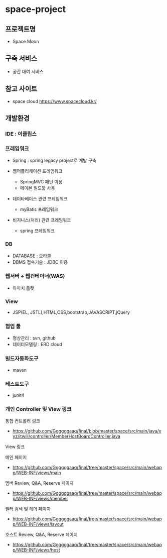 # space-project

## 프로젝트명
- Space Moon

## 구축 서비스
- 공간 대여 서비스

## 참고 사이트
- space cloud  https://www.spacecloud.kr/

## 개발환경

### IDE : 이클립스
### 프레임워크
- Spring : spring legacy project로 개발 구축

- 웹어플리케이션 프레임워크
  - SpringMVC 패턴 이용 
  - 메이븐 빌드툴 사용
- 데이타베이스 관련 프레임워크
  - myBatis 프레임워크
- 비지니스(처리) 관련 프레임워크
  - spring 프레임워크

### DB
- DATABASE : 오라클
- DBMS 접속기술 : JDBC 이용

### 웹서버 + 웹컨테이너(WAS)
- 아파치 톰캣

### View
- JSP(EL, JSTL),HTML,CSS,bootstrap,JAVASCRIPT,jQuery

### 협업 툴
- 형상관리 : svn, github
- 데이터모델링 : ERD cloud

### 빌드자동화도구
- maven

### 테스트도구
- junit4

### 개인 Controller 및 View 링크

통합 컨트롤러 링크

- https://github.com/Ggggggaaq/final/blob/master/space/src/main/java/xyz/itwill/controller/MemberHostBoardController.java

View 링크

메인 페이지
-  https://github.com/Ggggggaaq/final/tree/master/space/src/main/webapp/WEB-INF/views/main

멤버 Review, Q&A, Reserve 페이지
-  https://github.com/Ggggggaaq/final/tree/master/space/src/main/webapp/WEB-INF/views/member

필터 검색 및 헤더 페이지
-  https://github.com/Ggggggaaq/final/tree/master/space/src/main/webapp/WEB-INF/views/layout

호스트 Review, Q&A, Reserve 페이지
-  https://github.com/Ggggggaaq/final/tree/master/space/src/main/webapp/WEB-INF/views/host
